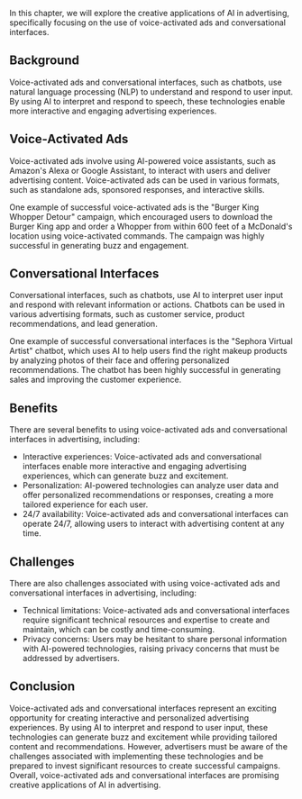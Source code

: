 

In this chapter, we will explore the creative applications of AI in advertising, specifically focusing on the use of voice-activated ads and conversational interfaces.

Background
----------

Voice-activated ads and conversational interfaces, such as chatbots, use natural language processing (NLP) to understand and respond to user input. By using AI to interpret and respond to speech, these technologies enable more interactive and engaging advertising experiences.

Voice-Activated Ads
-------------------

Voice-activated ads involve using AI-powered voice assistants, such as Amazon's Alexa or Google Assistant, to interact with users and deliver advertising content. Voice-activated ads can be used in various formats, such as standalone ads, sponsored responses, and interactive skills.

One example of successful voice-activated ads is the "Burger King Whopper Detour" campaign, which encouraged users to download the Burger King app and order a Whopper from within 600 feet of a McDonald's location using voice-activated commands. The campaign was highly successful in generating buzz and engagement.

Conversational Interfaces
-------------------------

Conversational interfaces, such as chatbots, use AI to interpret user input and respond with relevant information or actions. Chatbots can be used in various advertising formats, such as customer service, product recommendations, and lead generation.

One example of successful conversational interfaces is the "Sephora Virtual Artist" chatbot, which uses AI to help users find the right makeup products by analyzing photos of their face and offering personalized recommendations. The chatbot has been highly successful in generating sales and improving the customer experience.

Benefits
--------

There are several benefits to using voice-activated ads and conversational interfaces in advertising, including:

* Interactive experiences: Voice-activated ads and conversational interfaces enable more interactive and engaging advertising experiences, which can generate buzz and excitement.
* Personalization: AI-powered technologies can analyze user data and offer personalized recommendations or responses, creating a more tailored experience for each user.
* 24/7 availability: Voice-activated ads and conversational interfaces can operate 24/7, allowing users to interact with advertising content at any time.

Challenges
----------

There are also challenges associated with using voice-activated ads and conversational interfaces in advertising, including:

* Technical limitations: Voice-activated ads and conversational interfaces require significant technical resources and expertise to create and maintain, which can be costly and time-consuming.
* Privacy concerns: Users may be hesitant to share personal information with AI-powered technologies, raising privacy concerns that must be addressed by advertisers.

Conclusion
----------

Voice-activated ads and conversational interfaces represent an exciting opportunity for creating interactive and personalized advertising experiences. By using AI to interpret and respond to user input, these technologies can generate buzz and excitement while providing tailored content and recommendations. However, advertisers must be aware of the challenges associated with implementing these technologies and be prepared to invest significant resources to create successful campaigns. Overall, voice-activated ads and conversational interfaces are promising creative applications of AI in advertising.
